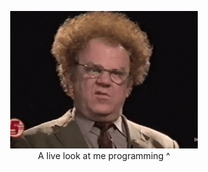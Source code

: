 <p align="center"><img src="https://github.com/jtolio/jtolio/raw/master/confused.gif" width="300"/><br/>A live look at me programming ^</p>
